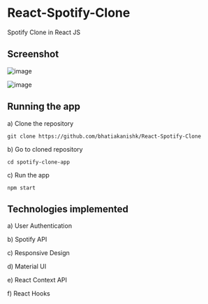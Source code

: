 # React-Spotify-Clone

Spotify Clone in React JS

## Screenshot
![image](https://user-images.githubusercontent.com/90340546/174590071-1c2a2e25-b3e6-4651-ad1f-39e6dfd49f2f.png)

![image](https://user-images.githubusercontent.com/90340546/174590303-55c9082b-e3d0-4e40-9563-fde1b51de77c.png)


## Running the app
a) Clone the repository
```
git clone https://github.com/bhatiakanishk/React-Spotify-Clone
```

b) Go to cloned repository
```
cd spotify-clone-app
```

c) Run the app
```
npm start
```

## Technologies implemented
a) User Authentication

b) Spotify API

c) Responsive Design

d) Material UI

e) React Context API

f) React Hooks
